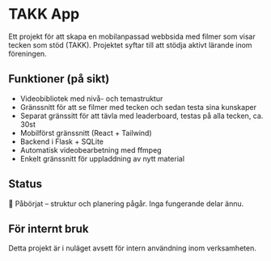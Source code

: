 # TAKK App

Ett projekt för att skapa en mobilanpassad webbsida med filmer som visar tecken som stöd (TAKK). Projektet syftar till att stödja aktivt lärande inom föreningen.

## Funktioner (på sikt)

- Videobibliotek med nivå- och temastruktur
- Gränssnitt för att se filmer med tecken och sedan testa sina kunskaper
- Separat gränssitt för att tävla med leaderboard, testas på alla tecken, ca. 30st
- Mobilförst gränssnitt (React + Tailwind)
- Backend i Flask + SQLite
- Automatisk videobearbetning med ffmpeg
- Enkelt gränssnitt för uppladdning av nytt material

## Status

🔧 Påbörjat – struktur och planering pågår. Inga fungerande delar ännu.

## För internt bruk

Detta projekt är i nuläget avsett för intern användning inom verksamheten.


